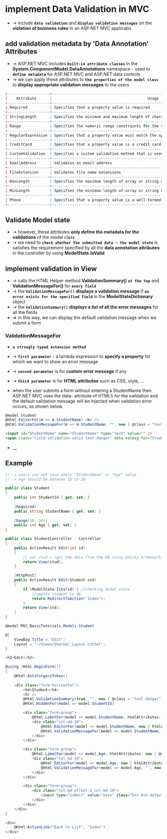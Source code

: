 # implement Data Validation in MVC
* -> include **`data validation`** and **`display validation messages`** on the **violation of business rules** in an ASP.NET MVC applicatio

## add validation metadata by 'Data Annotation' Attributes
* -> ASP.NET MVC includes **`built-in attribute classes`** in the **System.ComponentModel.DataAnnotations** namespace - used to **`define metadata`** for ASP.NET MVC and ASP.NET data controls
* -> we can apply these attributes to **`the properties of the model class`** to **display appropriate validation messages** to the users
```r - all data annotation attributes used for validation
+-------------------+---------------------------------------------------------------------------------------------------+
|    Attribute      |                                           Usage                                                   |
+-------------------+---------------------------------------------------------------------------------------------------+
| Required          | Specifies that a property value is required                                                       |
+-------------------+---------------------------------------------------------------------------------------------------+
| StringLength      | Specifies the minimum and maximum length of characters that are allowed in a string type property |
+-------------------+---------------------------------------------------------------------------------------------------+
| Range             | Specifies the numeric range constraints for the value of a property                               |
+-------------------+---------------------------------------------------------------------------------------------------+
| RegularExpression | Specifies that a property value must match the specified regular expression                       |
+-------------------+---------------------------------------------------------------------------------------------------+
| CreditCard        | Specifies that a property value is a credit card number                                           |
+-------------------+---------------------------------------------------------------------------------------------------+
| CustomValidation  | Specifies a custom validation method that is used to validate a property                          |
+-------------------+---------------------------------------------------------------------------------------------------+
| EmailAddress      | Validates an email address                                                                        |
+-------------------+---------------------------------------------------------------------------------------------------+
| FileExtension     | Validates file name extensions                                                                    |
+-------------------+---------------------------------------------------------------------------------------------------+
| MaxLength         | Specifies the maximum length of array or string data allowed in a property                        |
+-------------------+---------------------------------------------------------------------------------------------------+
| MinLength         | Specifies the minimum length of array or string data allowed in a property                        |
+-------------------+---------------------------------------------------------------------------------------------------+
| Phone             | Specifies that a property value is a well-formed phone number                                     |
+-------------------+---------------------------------------------------------------------------------------------------+
```

## Validate Model state
* -> however, these attributes **only define the metadata for the validations** of the model class 
* -> we need to **`check whether the submitted data - the model state`** is satisfies the requirement specified by all the **data annotation attributes** in the controller by using **ModelState.IsValid**

## implement validation in View
* -> calls the HTML Helper method **ValidationSummary()** **`at the top`** and **ValidationMessageFor()**  for **`every field`** 
* -> the **`ValidationMessageFor()`** **displays a validation message** if **`an error exists for the specified field`** in the **ModelStateDictionary** object
* -> the **`ValidationSummary()`** **displays a list of all the error messages** for all the fields
* => in this way, we can display the default validation message when we submit a form

### ValidationMessageFor
* **`a strongly typed extension method`** 
* -> **`first parameter`** - a lambda expression to **specify a property** for which we want to show an error message
* -> **`second parameter`** is for **custom error message** if any
* -> **`third parameter`** is for **HTML attributes** such as CSS, style, ...

*  when the user submits a form without entering a StudentName then ASP.NET MVC uses the data- attribute of HTML5 for the validation and the default validation message will be injected when validation error occurs, as shown below.

```cs
@model Student  
@Html.EditorFor(m => m.StudentName) <br />
@Html.ValidationMessageFor(m => m.StudentName, "", new { @class = "text-danger" })
```
```html - result
<input id="StudentName" name="StudentName" type="text" value="" />
<span class="field-validation-valid text-danger" data-valmsg-for="StudentName" data-valmsg-replace="true"></span>
```

* __


## Example
```cs - Example
// -> users can not save empty "StudentName" or "Age" value
// -> Age should be between 10 to 20

public class Student
{
    public int StudentId { get; set; }
     
    [Required]
    public string StudentName { get; set; }
       
    [Range(10, 20)]
    public int Age { get; set; }
}

public class StudentController : Controller
{
    public ActionResult Edit(int id)
    {
        // var stud = (get the data from the DB using Entity Framework)
        return View(stud);
    }

    [HttpPost]
    public ActionResult Edit(Student std)
    {
        if (ModelState.IsValid) { //checking model state
            //update student to db
            return RedirectToAction("Index");
        }
        return View(std);
    }
}

```
```cs - Edit.cshtml
@model MVC_BasicTutorials.Models.Student

@{
    ViewBag.Title = "Edit";
    Layout = "~/Views/Shared/_Layout.cshtml";
}

<h2>Edit</h2>

@using (Html.BeginForm())
{
    @Html.AntiForgeryToken()
    
    <div class="form-horizontal">
        <h4>Student</h4>
        <hr />
        @Html.ValidationSummary(true, "", new { @class = "text-danger" })
        @Html.HiddenFor(model => model.StudentId)

        <div class="form-group">
            @Html.LabelFor(model => model.StudentName, htmlAttributes: new { @class = "control-label col-md-2" })
            <div class="col-md-10">
                @Html.EditorFor(model => model.StudentName, new { htmlAttributes = new { @class = "form-control" } })
                @Html.ValidationMessageFor(model => model.StudentName, "", new { @class = "text-danger" })
            </div>
        </div>

        <div class="form-group">
            @Html.LabelFor(model => model.Age, htmlAttributes: new { @class = "control-label col-md-2" })
            <div class="col-md-10">
                @Html.EditorFor(model => model.Age, new { htmlAttributes = new { @class = "form-control" } })
                @Html.ValidationMessageFor(model => model.Age, "", new { @class = "text-danger" })
            </div>
        </div>

        <div class="form-group">
            <div class="col-md-offset-2 col-md-10">
                <input type="submit" value="Save" class="btn btn-default" />
            </div>
        </div>
    </div>
}

<div>
    @Html.ActionLink("Back to List", "Index")
</div>
```
